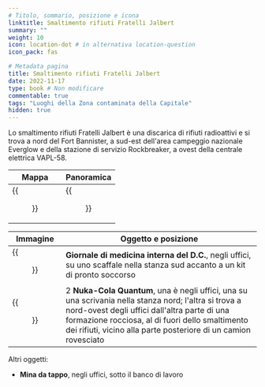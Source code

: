 ```yaml
---
# Titolo, sommario, posizione e icona
linktitle: Smaltimento rifiuti Fratelli Jalbert
summary: ""
weight: 10
icon: location-dot # in alternativa location-question
icon_pack: fas

# Metadata pagina
title: Smaltimento rifiuti Fratelli Jalbert
date: 2022-11-17
type: book # Non modificare
commentable: true
tags: "Luoghi della Zona contaminata della Capitale"
hidden: true
---
```




Lo smaltimento rifiuti Fratelli Jalbert è una discarica di rifiuti radioattivi e si trova a nord del Fort Bannister, a sud-est  dell'area campeggio nazionale Everglow e della stazione di servizio Rockbreaker, a ovest della centrale elettrica VAPL-58.

| Mappa                                         | Panoramica                                              |
| --------------------------------------------- | ------------------------------------------------------- |
| {{<figure src="fo3/JB_waste_disposal_loc.webp">}} | {{<figure src="fo3/Jalbert_Brothers_Waste_Disposal.webp">}} |

| Immagine                                                                  | Oggetto e posizione                                                                                                                                                                                                                                                          |
| ------------------------------------------------------------------------- | ---------------------------------------------------------------------------------------------------------------------------------------------------------------------------------------------------------------------------------------------------------------------------- |
| {{<figure src="fo3/DC_Journal_of_Internal_Medicine_JB_waste_disposal.webp">}} | **Giornale di medicina interna del D.C.**, negli uffici, su uno scaffale nella stanza sud accanto a un kit di pronto soccorso                                                                                                                                                |
| {{<figure src="fo3/JB_Waste_Disposal_office1.webp">}}                         | 2 **Nuka-Cola Quantum**, una è negli uffici, una su una scrivania nella stanza nord; l'altra si trova a nord-ovest degli uffici dall'altra parte di una formazione rocciosa, al di fuori dello smaltimento dei rifiuti, vicino alla parte posteriore di un camion rovesciato |


Altri oggetti:
- **Mina da tappo**, negli uffici, sotto il banco di lavoro

